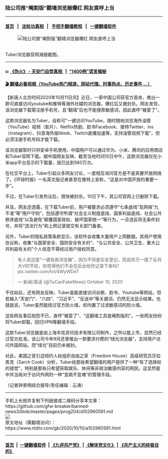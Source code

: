 ### 陆公司推“阉割版”翻墙浏览器爆红 网友直呼上当
------------------------

#### [首页](https://github.com/gfw-breaker/banned-news3/blob/master/README.md) &nbsp;&nbsp;|&nbsp;&nbsp; [法轮功真相](https://github.com/begood0513/basic/blob/master/README.md)  &nbsp;&nbsp;|&nbsp;&nbsp; [手把手翻墙教程](https://github.com/gfw-breaker/guides/wiki)  &nbsp;&nbsp;|&nbsp;&nbsp; [一键翻墙软件](https://github.com/gfw-breaker/nogfw/blob/master/README.md)  



<div><div class="featured_image">
 <figure>
  <img alt="陆公司推“阉割版”翻墙浏览器爆红 网友直呼上当" src="https://i.ntdtv.com/assets/uploads/2020/10/DA38C311-4755-40AA-80EB-8EE77757A132_w1597_n_r1_st-800x450.jpg"/>
 </figure><br/>
 <span class="caption">
  Tuber浏览器官网海报截图。
 </span>
</div>
</div><hr/>

#### 💥 [《伪火》 - 天安门自焚真相 ](http://158.247.195.190:10000/videos/blog/weihuo.html)&nbsp; |&nbsp; [“1400例”谎言揭秘  ](http://158.247.195.190:10000/videos/blog/jiexi1400.html)

#### [ 🎬  翻墙必看视频（YouTube热门频道、网站代理、时事热点、历史事件 ...）](https://github.com/gfw-breaker/links/blob/master/banned.md)

<div><div class="post_content" itemprop="articleBody">
 <p>
  【新唐人北京时间2020年10月11日讯】近日，一家中国公司获官方首肯，推出一款可直接访问youtube和推特等海外社媒的浏览器，爆红后又被封杀。网友发现，该浏览器下载需注册手机号，且“翻墙”后也不能搜索敏感词，因此直呼“被耍了”。
 </p>
 <p>
  这款浏览器名为Tuber，自称可“一键访问YouTube，随时随地浏览海外油管（YouTube）视频（影片）、Netflix热剧、脸书Facebook、推特Twitter、ins（instagram）、抖音海外版tiktok、Twitch直播加速等，支持油管视频下载”，但必须注册手机号码才能下载。
 </p>
 <p>
  该浏览器暂时只供安卓手机使用，中国用户可以通过华为、小米、腾讯的应用商店和Tuber官网下载。据中国网友反映，截至当地时间10日中午，这款浏览器仅在小米app平台显示的下载量，就已达到560万次。
 </p>
 <p>
  在社交平台上，Tuber引起众多网友讨论，一度相互询问官方是不是真要开放网络了。《环球时报》一名英文版记者甚至在推特上宣称，“这是对中国开放的重要一步”。
 </p>
 <p>
  不过，在Tuber引发热议后，很快被封杀。10日下午，其公司官网上已删除下载。
 </p>
 <p>
  并且，网友还透露，在下载Tuber前，用户被要求必须遵守“七条底线”及网络“九不准”等“用户守则”，包括遵守所谓“社会主义制度底线、国家利益底线、社会公共秩序底线”以及避免“颠覆国家政权、破坏国家统一”等行为，一旦违反将无条件封号，并将“违法行为”和上网记录提交有关部门备查。
 </p>
 <p>
  另外，Tuber的隐私政策条款显示，该软件会收集大量用户上网数据。其用户使用协议称，收集“与国家安全、国防安全有关的”、“与公共安全、公共卫生、重大公共利益有关的”个人信息不需经过用户授权同意。
 </p>
 <blockquote class="twitter-tweet" data-dnt="true" data-width="500">
  <p dir="ltr" lang="zh">
   有人说这是“一键自首浏览器”，因为不但是实名登记，而且你万一搜了反共大V的节目，你觉得他们不会在后台给你记录下来吗？
   <ok href="https://t.co/fxV4WyWDeT">
    pic.twitter.com/fxV4WyWDeT
   </ok>
  </p>
  <p>
   — 新闻/真话 (@TuCaoFakeNews)
   <ok href="https://twitter.com/TuCaoFakeNews/status/1314971340894420993?ref_src=twsrc%5Etfw">
    October 10, 2020
   </ok>
  </p>
 </blockquote>
 <p>
  <script async="" charset="utf-8" src="https://platform.twitter.com/widgets.js">
  </script>
 </p>
 <p>
  <p>
   不仅如此，还有网友反映，Tuber虽能直接访问谷歌、脸书、Youtube等网站，但若输入“天安门”、“六四”、“习近平”、“反送中”等关键词，仍然无法显示结果。也就是说，Tuber虽然能绕过官方防火墙，却内置了过滤敏感词的防火墙。
  </p>
  <p>
   这些网友事后抱怨不已，直呼“被耍了”、“这翻墙工具是阉割版的”。一些网友纷纷将Tuber卸载，回归VPN等翻墙手段。
  </p>
  <p>
   这款Tuber浏览器是由上海丰炫资讯技术有限公司制作，之所以能上市，显然已经过官方批准。该公司今年9月还曾推出一款要求付费的“绿光浏览器”，支持用户访问外国网站。而“绿光”目前仍未被封。
  </p>
  <p>
   对此，美国之音引述纽约人权组织自由之家（Freedom House）高级研究员莎拉·库克（Sarch Cook）分析，Tuber给那些希望翻墙的用户提供了一种“有了选择权的错觉”，特别是那些只希望获取娱乐、休闲等非政治敏感内容的网民。这显然是中共当局对于访问外网的一种“宜疏不宜堵”的管理手段。
  </p>
  <p>
   （记者钟景明综合报导/责任编辑：云涛）
  </p>
  <div class="single_ad">
  </div>
 </p>
</div>
</div>
<hr/>
手机上长按并复制下列链接或二维码分享本文章：<br/>
https://github.com/gfw-breaker/banned-news3/blob/master/pages/prog204/a102960591.md <br/>
<a href='https://github.com/gfw-breaker/banned-news3/blob/master/pages/prog204/a102960591.md'><img src='https://github.com/gfw-breaker/banned-news3/blob/master/pages/prog204/a102960591.md.png'/></a> <br/>
原文地址（需翻墙访问）：https://www.ntdtv.com/gb/2020/10/10/a102960591.html


------------------------
#### [首页](https://github.com/gfw-breaker/banned-news3/blob/master/README.md) &nbsp;|&nbsp; [一键翻墙软件](https://github.com/gfw-breaker/nogfw/blob/master/README.md) &nbsp;| [《九评共产党》](https://github.com/gfw-breaker/9ping.md/blob/master/README.md#九评之一评共产党是什么) | [《解体党文化》](https://github.com/gfw-breaker/jtdwh.md/blob/master/README.md) | [《共产主义的终极目的》](https://github.com/gfw-breaker/gczydzjmd.md/blob/master/README.md)


<img src='http://gfw-breaker.win/banned-news3/pages/prog204/a102960591.md' width='0px' height='0px'/>